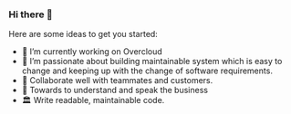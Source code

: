 ### Hi there 👋

Here are some ideas to get you started:

- 🔭 I’m currently working on Overcloud
- 🌱 I’m passionate about building maintainable system which is easy to change and keeping up with the change of software requirements.
- 👯 Collaborate well with teammates and customers.
- 🤔 Towards to understand and speak the business
- 🏛  Write readable, maintainable code.
